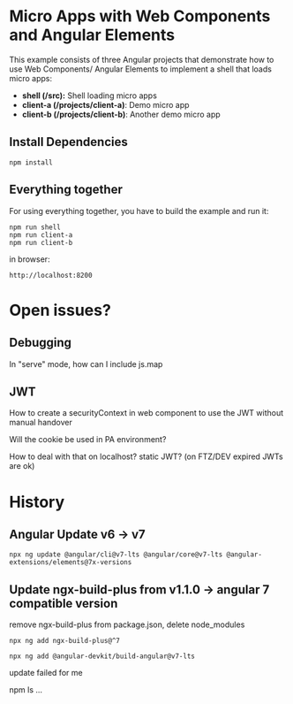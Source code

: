 # Micro Apps with Web Components and Angular Elements

This example consists of three Angular projects that demonstrate how to use Web Components/ Angular Elements to implement a shell that loads micro apps:

- **shell (/src):** Shell loading micro apps
- **client-a (/projects/client-a)**: Demo micro app
- **client-b (/projects/client-b)**: Another demo micro app

## Install Dependencies

```
npm install
```

## Everything together

For using everything together, you have to build the example and run it:

```
npm run shell
npm run client-a
npm run client-b
```

in browser:
```
http://localhost:8200
```

# Open issues?

## Debugging

In "serve" mode, how can I include js.map

## JWT

How to create a securityContext in web component to use the JWT without manual handover

Will the cookie be used in PA environment?

How to deal with that on localhost? static JWT? (on FTZ/DEV expired JWTs are ok)

# History

## Angular Update v6 -> v7

```
npx ng update @angular/cli@v7-lts @angular/core@v7-lts @angular-extensions/elements@7x-versions
```

## Update ngx-build-plus from v1.1.0 -> angular 7 compatible version

remove ngx-build-plus from package.json, delete node_modules

```
npx ng add ngx-build-plus@^7
```

```
npx ng add @angular-devkit/build-angular@v7-lts
```

update failed for me


npm ls ...

